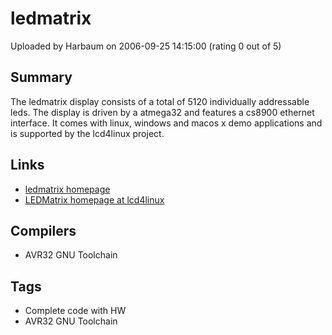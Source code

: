# ledmatrix

Uploaded by Harbaum on 2006-09-25 14:15:00 (rating 0 out of 5)

## Summary

The ledmatrix display consists of a total of 5120 individually addressable leds. The display is driven by a atmega32 and features a cs8900 ethernet interface. It comes with linux, windows and macos x demo applications and is supported by the lcd4linux project.

## Links

- [ledmatrix homepage](http://www.harbaum.org/till/ledmatrix)
- [LEDMatrix homepage at lcd4linux](https://ssl.bulix.org/projects/lcd4linux/wiki/LEDMatrix)

## Compilers

- AVR32 GNU Toolchain

## Tags

- Complete code with HW
- AVR32 GNU Toolchain
